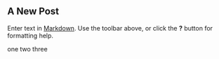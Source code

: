 ## A New Post

Enter text in [Markdown](http://daringfireball.net/projects/markdown/). Use the toolbar above, or click the **?** button for formatting help.

one two three